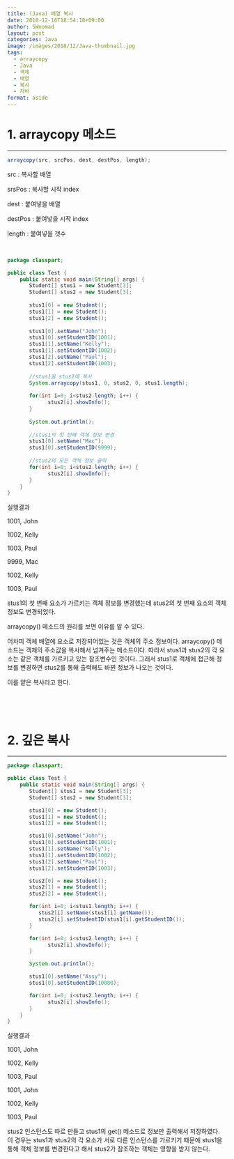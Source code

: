 ```yaml
---
title: (Java) 배열 복사
date: 2018-12-16T18:54:18+09:00
author: SWnomad
layout: post
categories: Java
image: /images/2018/12/Java-thumbnail.jpg
tags:
  - arraycopy
  - Java
  - 객체
  - 배열
  - 복사
  - 자바
format: aside
---
```

# 1. arraycopy 메소드

* * *

~~~ java
arraycopy(src, srcPos, dest, destPos, length);
~~~

src : 복사할 배열

srsPos : 복사할 시작 index

dest : 붙여넣을 배열

destPos : 붙여넣을 시작 index

length : 붙여넣을 갯수

&nbsp;

~~~ java
package classpart;

public class Test {
    public static void main(String[] args) {
       Student[] stus1 = new Student[3];
       Student[] stus2 = new Student[3];
       
       stus1[0] = new Student();
       stus1[1] = new Student();
       stus1[2] = new Student();
       
       stus1[0].setName("John");
       stus1[0].setStudentID(1001);
       stus1[1].setName("Kelly");
       stus1[1].setStudentID(1002);
       stus1[2].setName("Paul");
       stus1[2].setStudentID(1003);
       
       //stus1을 stus2에 복사
       System.arraycopy(stus1, 0, stus2, 0, stus1.length);
       
       for(int i=0; i<stus2.length; i++) {
             stus2[i].showInfo();
       }
       
       System.out.println();
       
       //stus1의 첫 번째 객체 정보 변경
       stus1[0].setName("Mac");
       stus1[0].setStudentID(9999);
       
       //stus2의 모든 객체 정보 출력
       for(int i=0; i<stus2.length; i++) {
             stus2[i].showInfo();
       }
    }
}
~~~

실행결과

1001, John


1002, Kelly


1003, Paul




9999, Mac


1002, Kelly


1003, Paul


 

stus1의 첫 번째 요소가 가르키는 객체 정보를 변경했는데 stus2의 첫 번째 요소의 객체 정보도 변경되었다.

arraycopy() 메소드의 원리를 보면 이유를 알 수 있다.

어차피 객체 배열에 요소로 저장되어있는 것은 객체의 주소 정보이다. arraycopy() 메소드는 객체의 주소값을 복사해서 넘겨주는 메소드이다. 따라서 stus1과 stus2의 각 요소는 같은 객체를 가르키고 있는 참조변수인 것이다. 그래서 stus1로 객체에 접근해 정보를 변경하면 stus2를 통해 출력해도 바뀐 정보가 나오는 것이다.

이를 얕은 복사라고 한다.

&nbsp;

&nbsp;

# 2. 깊은 복사

* * *

~~~ java
package classpart;

public class Test {
    public static void main(String[] args) {
       Student[] stus1 = new Student[3];
       Student[] stus2 = new Student[3];

       stus1[0] = new Student();
       stus1[1] = new Student();
       stus1[2] = new Student();

       stus1[0].setName("John");
       stus1[0].setStudentID(1001);
       stus1[1].setName("Kelly");
       stus1[1].setStudentID(1002);
       stus1[2].setName("Paul");
       stus1[2].setStudentID(1003);

       stus2[0] = new Student();
       stus2[1] = new Student();
       stus2[2] = new Student();

       for(int i=0; i<stus1.length; i++) {
          stus2[i].setName(stus1[i].getName());
          stus2[i].setStudentID(stus1[i].getStudentID());
       }

       for(int i=0; i<stus2.length; i++) {
             stus2[i].showInfo();
       }

       System.out.println();

       stus1[0].setName("Assy");
       stus1[0].setStudentID(10000);

       for(int i=0; i<stus2.length; i++) {
             stus2[i].showInfo();         
       }
    }
}
~~~

실행결과

1001, John


1002, Kelly


1003, Paul




1001, John


1002, Kelly


1003, Paul


 

stus2 인스턴스도 따로 만들고 stus1의 get() 메소드로 정보만 출력해서 저장하였다. 이 경우는 stus1과 stus2의 각 요소가 서로 다른 인스턴스를 가르키기 때문에 stus1을 통해 객체 정보를 변경한다고 해서 stus2가 참조하는 객체는 영향을 받지 않는다.